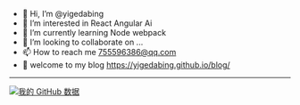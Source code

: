 - 👋 Hi, I’m @yigedabing
- 👀 I’m interested in React Angular Ai 
- 🌱 I’m currently learning Node webpack 
- 💞️ I’m looking to collaborate on ...
- 📫 How to reach me 755596386@qq.com
- 👀 welcome to my blog https://yigedabing.github.io/blog/


---

[![我的 GitHub 数据](https://github-readme-stats.vercel.app/api?username=yigedabing)]()
<!---
yigedabing/yigedabing is a ✨ special ✨ repository because its `README.md` (this file) appears on your GitHub profile.
You can click the Preview link to take a look at your changes.
--->
